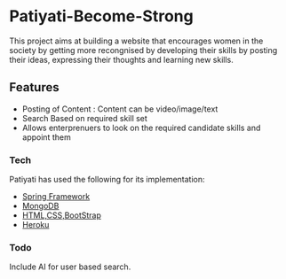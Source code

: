 # Patiyati-Become-Strong
This project aims at building a website that encourages women in the society by getting more recongnised by developing their skills by posting their ideas, expressing their thoughts and learning new skills.

## Features
- Posting of Content : Content can be video/image/text
- Search Based on required skill set
- Allows enterprenuers to look on the required candidate skills and appoint them

### Tech
Patiyati has used the following for its implementation:
* [Spring Framework](https://projects.spring.io/spring-framework/) 
* [MongoDB](https://docs.mongodb.com/tutorials/)
* [HTML,CSS,BootStrap](#)
* [Heroku](https://www.heroku.com/)

### Todo
Include AI for user based search.

